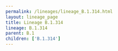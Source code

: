 ```yaml
---
permalink: /lineages/lineage_B.1.314.html
layout: lineage_page
title: Lineage B.1.314
lineage: B.1.314
parent: B.1
children: ['B.1.314']
---
```

